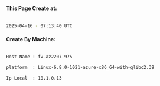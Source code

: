 
   
#### This Page Create at:

```bash

2025-04-16 - 07:13:40 UTC

```

#### Create By Machine:

```bash

Host Name : fv-az2207-975

platform  : Linux-6.8.0-1021-azure-x86_64-with-glibc2.39

Ip Local  : 10.1.0.13

```

